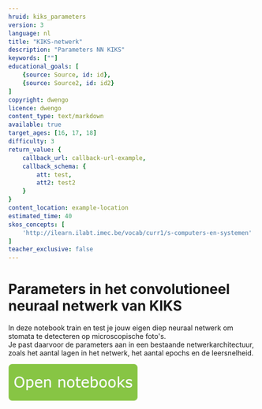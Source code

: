 ```yaml
---
hruid: kiks_parameters
version: 3
language: nl
title: "KIKS-netwerk"
description: "Parameters NN KIKS"
keywords: [""]
educational_goals: [
    {source: Source, id: id}, 
    {source: Source2, id: id2}
]
copyright: dwengo
licence: dwengo
content_type: text/markdown
available: true
target_ages: [16, 17, 18]
difficulty: 3
return_value: {
    callback_url: callback-url-example,
    callback_schema: {
        att: test,
        att2: test2
    }
}
content_location: example-location
estimated_time: 40
skos_concepts: [
    'http://ilearn.ilabt.imec.be/vocab/curr1/s-computers-en-systemen'
]
teacher_exclusive: false
---
```


# Parameters in het convolutioneel neuraal netwerk van KIKS
In deze notebook train en test je jouw eigen diep neuraal netwerk om stomata te detecteren op microscopische foto's.<br> Je past daarvoor de parameters aan in een bestaande netwerkarchitectuur, zoals het aantal lagen in het netwerk, het aantal epochs en de leersnelheid.



[![](embed/Knop.png "Knop")](https://kiks.ilabt.imec.be/hub/tmplogin?id=1720 "Parameters")
